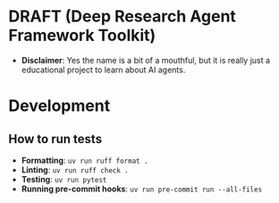 # DRAFT (Deep Research Agent Framework Toolkit)
- **Disclaimer**: Yes the name is a bit of a mouthful, but it is really just a educational project to learn about AI agents.

# Development

## How to run tests
- **Formatting**: `uv run ruff format .`
- **Linting**: `uv run ruff check .`
- **Testing**: `uv run pytest`
- **Running pre-commit hooks**: `uv run pre-commit run --all-files`
